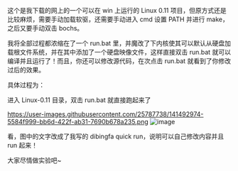 这个是我下载的网上的一个可以在 win 上运行的 Linux 0.11 项目，但原方式还是比较麻烦，需要手动加载软驱，还需要手动进入 cmd 设置 PATH 并进行 make，之后又要手动双击 bochs。

我将全部过程都浓缩在了一个 run.bat 里，并魔改了下内核使其可以默认从硬盘加载根文件系统，并在其中添加了一个硬盘映像文件，这样直接双击 run.bat 就可以编译并且运行了！而且，你还可以修改源代码，在次点击 run.bat 就看到了你修改过后的效果。

具体过程为：

进入 Linux-0.11 目录，双击 run.bat 就直接跑起来了

https://user-images.githubusercontent.com/25787738/141492974-5584f999-bb6d-422f-ab31-7690b678a235.png
![image](../../assets/141492974-5584f999-bb6d-422f-ab31-7690b678a235.png)

看，图中的文字改成了我写的 dibingfa quick run，说明可以自己修改内容并且 run 起来！

大家尽情做实验吧~
